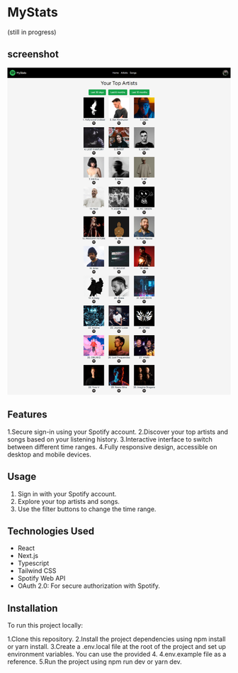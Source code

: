 # MyStats
(still in progress) 

## screenshot
![Alt Text](./public/screen.png)

## Features
1.Secure sign-in using your Spotify account.
2.Discover your top artists and songs based on your listening history.
3.Interactive interface to switch between different time ranges.
4.Fully responsive design, accessible on desktop and mobile devices.

## Usage
1. Sign in with your Spotify account.
2. Explore your top artists and songs.
3. Use the filter buttons to change the time range.

## Technologies Used
- React
- Next.js
- Typescript
- Tailwind CSS
- Spotify Web API
- OAuth 2.0: For secure authorization with Spotify.

  
 ## Installation
To run this project locally:

1.Clone this repository.
2.Install the project dependencies using npm install or yarn install.
3.Create a .env.local file at the root of the project and set up environment variables. You can use the provided 4. 4.env.example file as a reference.
5.Run the project using npm run dev or yarn dev.
